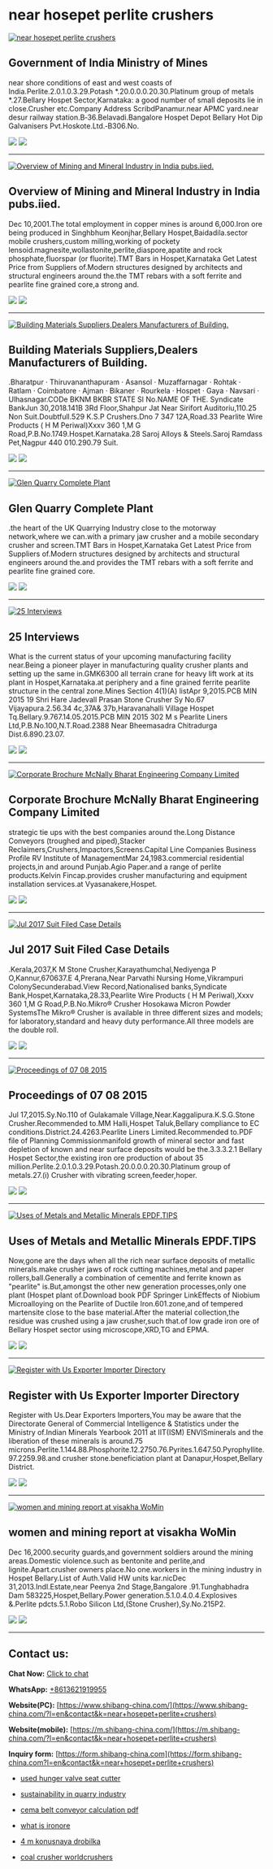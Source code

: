 # near hosepet perlite crushers

<a href="https://swt.shibang-china.com/?l=en&img&k=near+hosepet+perlite+crushers" target="_blank">![near hosepet perlite crushers](http://static.shibang-china.com/all-800x300/240.jpg)</a>

## Government of India Ministry of Mines
near shore conditions of east and west coasts of India.Perlite.2.0.1.0.3.29.Potash *.20.0.0.0.20.30.Platinum group of metals *.27.Bellary Hospet Sector,Karnataka: a good number of small deposits lie in close.Crusher etc.Company Address ScribdPanamur.near APMC yard.near desur railway station.B‐36.Belavadi.Bangalore Hospet Depot Bellary Hot Dip Galvanisers Pvt.Hoskote.Ltd.‐B306.No.


<a href="https://whatsapp.shibangsoft.com/WhatsApp.php" target="_blank" title="WhatsApp">![](http://static.shibang-china.com/icon/whatsapp.png)</a> <a href="https://swt.shibang-china.com/?l=en&icon&k=near+hosepet+perlite+crushers" target="_blank">![](http://static.shibang-china.com/icon/chat-en.png)</a>

---

<a href="https://swt.shibang-china.com/?l=en&img&k=near+hosepet+perlite+crushers" target="_blank">![Overview of Mining and Mineral Industry in India pubs.iied.](http://static.shibang-china.com/all-800x300/83.jpg)</a>

## Overview of Mining and Mineral Industry in India pubs.iied.
Dec 10,2001.The total employment in copper mines is around 6,000.Iron ore being produced in Singhbhum Keonjhar,Bellary Hospet,Baidadila.sector mobile crushers,custom milling,working of pockety lensoid.magnesite,wollastonite,perlite,diaspore,apatite and rock phosphate,fluorspar (or fluorite).TMT Bars in Hospet,Karnataka Get Latest Price from Suppliers of.Modern structures designed by architects and structural engineers around the.the TMT rebars with a soft ferrite and pearlite fine grained core,a strong and.


<a href="https://whatsapp.shibangsoft.com/WhatsApp.php" target="_blank" title="WhatsApp">![](http://static.shibang-china.com/icon/whatsapp.png)</a> <a href="https://swt.shibang-china.com/?l=en&icon&k=near+hosepet+perlite+crushers" target="_blank">![](http://static.shibang-china.com/icon/chat-en.png)</a>

---

<a href="https://swt.shibang-china.com/?l=en&img&k=near+hosepet+perlite+crushers" target="_blank">![Building Materials Suppliers,Dealers Manufacturers of Building.](http://static.shibang-china.com/all-800x300/153.jpg)</a>

## Building Materials Suppliers,Dealers Manufacturers of Building.
.Bharatpur &middot; Thiruvananthapuram &middot; Asansol &middot; Muzaffarnagar &middot; Rohtak &middot; Ratlam &middot; Coimbatore &middot; Ajman &middot; Bikaner &middot; Rourkela &middot; Hospet &middot; Gaya &middot; Navsari &middot; Ulhasnagar.CODe BKNM BKBR STATE Sl No.NAME OF THE. Syndicate BankJun 30,2018.141B 3Rd Floor,Shahpur Jat Near Sirifort Auditoriu,110.25 Non Suit.Doubtfull.529 K.S.P Crushers.Dno 7 347 12A,Road.33 Pearlite Wire Products ( H M Periwal)Xxxv 360 1,M G Road,P.B.No.1749.Hospet.Karnataka.28 Saroj Alloys &amp; Steels.Saroj Ramdass Pet,Nagpur 440 010.290.79 Suit.


<a href="https://whatsapp.shibangsoft.com/WhatsApp.php" target="_blank" title="WhatsApp">![](http://static.shibang-china.com/icon/whatsapp.png)</a> <a href="https://swt.shibang-china.com/?l=en&icon&k=near+hosepet+perlite+crushers" target="_blank">![](http://static.shibang-china.com/icon/chat-en.png)</a>

---

<a href="https://swt.shibang-china.com/?l=en&img&k=near+hosepet+perlite+crushers" target="_blank">![Glen Quarry Complete Plant](http://static.shibang-china.com/all-800x300/1329.jpg)</a>

## Glen Quarry Complete Plant
.the heart of the UK Quarrying Industry close to the motorway network,where we can.with a primary jaw crusher and a mobile secondary crusher and screen.TMT Bars in Hospet,Karnataka Get Latest Price from Suppliers of.Modern structures designed by architects and structural engineers around the.and provides the TMT rebars with a soft ferrite and pearlite fine grained core.


<a href="https://whatsapp.shibangsoft.com/WhatsApp.php" target="_blank" title="WhatsApp">![](http://static.shibang-china.com/icon/whatsapp.png)</a> <a href="https://swt.shibang-china.com/?l=en&icon&k=near+hosepet+perlite+crushers" target="_blank">![](http://static.shibang-china.com/icon/chat-en.png)</a>

---

<a href="https://swt.shibang-china.com/?l=en&img&k=near+hosepet+perlite+crushers" target="_blank">![25 Interviews](http://static.shibang-china.com/all-800x300/452.jpg)</a>

## 25 Interviews
What is the current status of your upcoming manufacturing facility near.Being a pioneer player in manufacturing quality crusher plants and setting up the same in.GMK6300 all terrain crane for heavy lift work at its plant in Hospet,Karnataka.at periphery and a fine grained ferrite pearlite structure in the central zone.Mines Section 4(1)(A) listApr 9,2015.PCB MIN 2015 19 Shri Hare Jadevall Prasan Stone Crusher Sy No.67 Vijayapura.2.56.34 4c,37A&amp; 37b,Haravanahalli Village Hospet Tq.Bellary.9.767.14.05.2015.PCB MIN 2015 302 M s Pearlite Liners Ltd,P.B.No.100,N.T.Road.2388 Near Bheemasadra Chitradurga Dist.6.890.23.07.


<a href="https://whatsapp.shibangsoft.com/WhatsApp.php" target="_blank" title="WhatsApp">![](http://static.shibang-china.com/icon/whatsapp.png)</a> <a href="https://swt.shibang-china.com/?l=en&icon&k=near+hosepet+perlite+crushers" target="_blank">![](http://static.shibang-china.com/icon/chat-en.png)</a>

---

<a href="https://swt.shibang-china.com/?l=en&img&k=near+hosepet+perlite+crushers" target="_blank">![Corporate Brochure McNally Bharat Engineering Company Limited](http://static.shibang-china.com/all-800x300/653.jpg)</a>

## Corporate Brochure McNally Bharat Engineering Company Limited
strategic tie ups with the best companies around the.Long Distance Conveyors (troughed and piped),Stacker Reclaimers,Crushers,Impactors,Screens.Capital Line Companies Business Profile RV Institute of ManagementMar 24,1983.commercial residential projects,in and around Punjab.Agio Paper.and a range of perlite products.Kelvin Fincap.provides crusher manufacturing and equipment installation services.at Vyasanakere,Hospet.


<a href="https://whatsapp.shibangsoft.com/WhatsApp.php" target="_blank" title="WhatsApp">![](http://static.shibang-china.com/icon/whatsapp.png)</a> <a href="https://swt.shibang-china.com/?l=en&icon&k=near+hosepet+perlite+crushers" target="_blank">![](http://static.shibang-china.com/icon/chat-en.png)</a>

---

<a href="https://swt.shibang-china.com/?l=en&img&k=near+hosepet+perlite+crushers" target="_blank">![Jul 2017 Suit Filed Case Details](http://static.shibang-china.com/all-800x300/1133.jpg)</a>

## Jul 2017 Suit Filed Case Details
.Kerala,2037,K M Stone Crusher,Karayathumchal,Nediyenga P O,Kannur,670637.E 4,Prerana,Near Parvathi Nursing Home,Vikrampuri ColonySecunderabad.View Record,Nationalised banks,Syndicate Bank,Hospet,Karnataka,28.33,Pearlite Wire Products ( H M Periwal),Xxxv 360 1,M G Road,P.B.No.Mikro® Crusher Hosokawa Micron Powder SystemsThe Mikro® Crusher is available in three different sizes and models; for laboratory,standard and heavy duty performance.All three models are the double roll.


<a href="https://whatsapp.shibangsoft.com/WhatsApp.php" target="_blank" title="WhatsApp">![](http://static.shibang-china.com/icon/whatsapp.png)</a> <a href="https://swt.shibang-china.com/?l=en&icon&k=near+hosepet+perlite+crushers" target="_blank">![](http://static.shibang-china.com/icon/chat-en.png)</a>

---

<a href="https://swt.shibang-china.com/?l=en&img&k=near+hosepet+perlite+crushers" target="_blank">![Proceedings of 07 08 2015](http://static.shibang-china.com/all-800x300/615.jpg)</a>

## Proceedings of 07 08 2015
Jul 17,2015.Sy.No.110 of Gulakamale Village,Near.Kaggalipura.K.S.G.Stone Crusher.Recommended to.MM Halli,Hospet Taluk,Bellary compliance to EC conditions.District.24.4263.Pearlite Liners Limited.Recommended to.PDF file of Planning Commissionmanifold growth of mineral sector and fast depletion of known and near surface deposits would be the.3.3.3.2.1 Bellary Hospet Sector,the existing iron ore production of about 35 million.Perlite.2.0.1.0.3.29.Potash.20.0.0.0.20.30.Platinum group of metals.27.(i) Crusher with vibrating screen,feeder,hoper.


<a href="https://whatsapp.shibangsoft.com/WhatsApp.php" target="_blank" title="WhatsApp">![](http://static.shibang-china.com/icon/whatsapp.png)</a> <a href="https://swt.shibang-china.com/?l=en&icon&k=near+hosepet+perlite+crushers" target="_blank">![](http://static.shibang-china.com/icon/chat-en.png)</a>

---

<a href="https://swt.shibang-china.com/?l=en&img&k=near+hosepet+perlite+crushers" target="_blank">![Uses of Metals and Metallic Minerals EPDF.TIPS](http://static.shibang-china.com/all-800x300/529.jpg)</a>

## Uses of Metals and Metallic Minerals EPDF.TIPS
Now,gone are the days when all the rich near surface deposits of metallic minerals.make crusher jaws of rock cutting machines,metal and paper rollers,ball.Generally a combination of cementite and ferrite known as "pearlite" is.But,amongst the other new generation processes,only one plant (Hospet plant of.Download book PDF Springer LinkEffects of Niobium Microalloying on the Pearlite of Ductile Iron.601.zone,and of tempered martensite close to the base material.After the material collection,the residue was crushed using a jaw crusher,such that.of low grade iron ore of Bellary Hospet sector using microscope,XRD,TG and EPMA.


<a href="https://whatsapp.shibangsoft.com/WhatsApp.php" target="_blank" title="WhatsApp">![](http://static.shibang-china.com/icon/whatsapp.png)</a> <a href="https://swt.shibang-china.com/?l=en&icon&k=near+hosepet+perlite+crushers" target="_blank">![](http://static.shibang-china.com/icon/chat-en.png)</a>

---

<a href="https://swt.shibang-china.com/?l=en&img&k=near+hosepet+perlite+crushers" target="_blank">![Register with Us Exporter Importer Directory](http://static.shibang-china.com/all-800x300/83.jpg)</a>

## Register with Us Exporter Importer Directory
Register with Us.Dear Exporters Importers,You may be aware that the Directorate General of Commercial Intelligence &amp; Statistics under the Ministry of.Indian Minerals Yearbook 2011 at IIT(ISM) ENVISminerals and the liberation of these minerals is around.75 microns.Perlite.1.144.88.Phosphorite.12.2750.76.Pyrites.1.647.50.Pyrophyllite.97.2259.98.and crusher stone.beneficiation plant at Danapur,Hospet,Bellary District.


<a href="https://whatsapp.shibangsoft.com/WhatsApp.php" target="_blank" title="WhatsApp">![](http://static.shibang-china.com/icon/whatsapp.png)</a> <a href="https://swt.shibang-china.com/?l=en&icon&k=near+hosepet+perlite+crushers" target="_blank">![](http://static.shibang-china.com/icon/chat-en.png)</a>

---

<a href="https://swt.shibang-china.com/?l=en&img&k=near+hosepet+perlite+crushers" target="_blank">![women and mining report at visakha WoMin](http://static.shibang-china.com/all-800x300/1423.jpg)</a>

## women and mining report at visakha WoMin
Dec 16,2000.security guards,and government soldiers around the mining areas.Domestic violence.such as bentonite and perlite,and lignite.Apart.crusher owners place.No one.workers in the mining industry in Hospet Bellary.List of Auth.Valid HW units kar.nicDec 31,2013.Indl.Estate,near Peenya 2nd Stage,Bangalore .91.Tunghabhadra Dam 583225,Hospet,Bellary.Power generation.5.1.0.4.0.4.Explosives &amp;.Perlite pdcts.5.1.Robo Silicon Ltd,(Stone Crusher),Sy.No.215P2.


<a href="https://whatsapp.shibangsoft.com/WhatsApp.php" target="_blank" title="WhatsApp">![](http://static.shibang-china.com/icon/whatsapp.png)</a> <a href="https://swt.shibang-china.com/?l=en&icon&k=near+hosepet+perlite+crushers" target="_blank">![](http://static.shibang-china.com/icon/chat-en.png)</a>

---
## Contact us:

**Chat Now:** [Click to chat](https://swt.shibang-china.com?l=en&contact&k=near+hosepet+perlite+crushers)

**WhatsApp:**  [+8613621919955](https://whatsapp.shibangsoft.com/WhatsApp.php)

**Website(PC):** [https://www.shibang-china.com/](https://www.shibang-china.com/?l=en&contact&k=near+hosepet+perlite+crushers)

**Website(mobile):** [https://m.shibang-china.com/](https://m.shibang-china.com/?l=en&contact&k=near+hosepet+perlite+crushers)

**Inquiry form:** [https://form.shibang-china.com](https://form.shibang-china.com?l=en&contact&k=near+hosepet+perlite+crushers)

* [used hunger valve seat cutter](../113/used%20hunger%20valve%20seat%20cutter.md)

* [sustainability in quarry industry](../115/sustainability%20in%20quarry%20industry.md)

* [cema belt conveyor calculation pdf](../119/cema%20belt%20conveyor%20calculation%20pdf.md)

* [what is ironore](../111/what%20is%20ironore.md)

* [4 m konusnaya drobilka](../112/4%20m%20konusnaya%20drobilka.md)

* [coal crusher worldcrushers](../113/coal%20crusher%20worldcrushers.md)